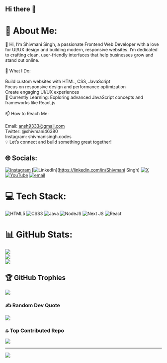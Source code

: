 ## Hi there 👋
# 💫 About Me:
👋 Hi, I’m Shivmani Singh, a passionate Frontend Web Developer with a love for UI/UX design and building modern, responsive websites. I’m dedicated to crafting clean, user-friendly interfaces that help businesses grow and stand out online.<br><br>🚀 What I Do:<br><br>Build custom websites with HTML, CSS, JavaScript<br>Focus on responsive design and performance optimization<br>Create engaging UI/UX experiences<br>🌱 Currently Learning: Exploring advanced JavaScript concepts and frameworks like React.js<br><br>📫 How to Reach Me:<br><br>Email: ansh9333@gmail.com<br>Twitter: @shivmani46380<br>Instagram: shivmanisingh.codes<br>💡 Let’s connect and build something great together!


## 🌐 Socials:
[![Instagram](https://img.shields.io/badge/Instagram-%23E4405F.svg?logo=Instagram&logoColor=white)](https://instagram.com/shivmanisingh.codes) [![LinkedIn](https://img.shields.io/badge/LinkedIn-%230077B5.svg?logo=linkedin&logoColor=white)](https://linkedin.com/in/Shivmani Singh) [![X](https://img.shields.io/badge/X-black.svg?logo=X&logoColor=white)](https://x.com/@shivmani46380) [![YouTube](https://img.shields.io/badge/YouTube-%23FF0000.svg?logo=YouTube&logoColor=white)](https://youtube.com/@@CodewithAnsh1) [![email](https://img.shields.io/badge/Email-D14836?logo=gmail&logoColor=white)](mailto:anshs9333@gmail.com) 

# 💻 Tech Stack:
![HTML5](https://img.shields.io/badge/html5-%23E34F26.svg?style=for-the-badge&logo=html5&logoColor=white) ![CSS3](https://img.shields.io/badge/css3-%231572B6.svg?style=for-the-badge&logo=css3&logoColor=white) ![Java](https://img.shields.io/badge/java-%23ED8B00.svg?style=for-the-badge&logo=openjdk&logoColor=white) ![NodeJS](https://img.shields.io/badge/node.js-6DA55F?style=for-the-badge&logo=node.js&logoColor=white) ![Next JS](https://img.shields.io/badge/Next-black?style=for-the-badge&logo=next.js&logoColor=white) ![React](https://img.shields.io/badge/react-%2320232a.svg?style=for-the-badge&logo=react&logoColor=%2361DAFB)
# 📊 GitHub Stats:
![](https://github-readme-stats.vercel.app/api?username=Code-withAnsh&theme=ambient_gradient&hide_border=false&include_all_commits=true&count_private=true)<br/>
![](https://github-readme-streak-stats.herokuapp.com/?user=Code-withAnsh&theme=ambient_gradient&hide_border=false)<br/>
![](https://github-readme-stats.vercel.app/api/top-langs/?username=Code-withAnsh&theme=ambient_gradient&hide_border=false&include_all_commits=true&count_private=true&layout=compact)

## 🏆 GitHub Trophies
![](https://github-profile-trophy.vercel.app/?username=Code-withAnsh&theme=radical&no-frame=false&no-bg=true&margin-w=4)

### ✍️ Random Dev Quote
![](https://quotes-github-readme.vercel.app/api?type=horizontal&theme=radical)

### 🔝 Top Contributed Repo
![](https://github-contributor-stats.vercel.app/api?username=Code-withAnsh&limit=5&theme=ambient_gradient&combine_all_yearly_contributions=true)

---
[![](https://visitcount.itsvg.in/api?id=Code-withAnsh&icon=0&color=0)](https://visitcount.itsvg.in)

<!-- Proudly created with GPRM ( https://gprm.itsvg.in ) -->

<!-- Proudly created with GPRM ( https://gprm.itsvg.in ) --><!--
**Code-withAnsh/Code-withAnsh** is a ✨ _special_ ✨ repository because its `README.md` (this file) appears on your GitHub profile.

Here are some ideas to get you started:

- 🔭 I’m currently working on ...
- 🌱 I’m currently learning ...
- 👯 I’m looking to collaborate on ...
- 🤔 I’m looking for help with ...
- 💬 Ask me about ...
- 📫 How to reach me: ...
- 😄 Pronouns: ...
- ⚡ Fun fact: ...
-->

